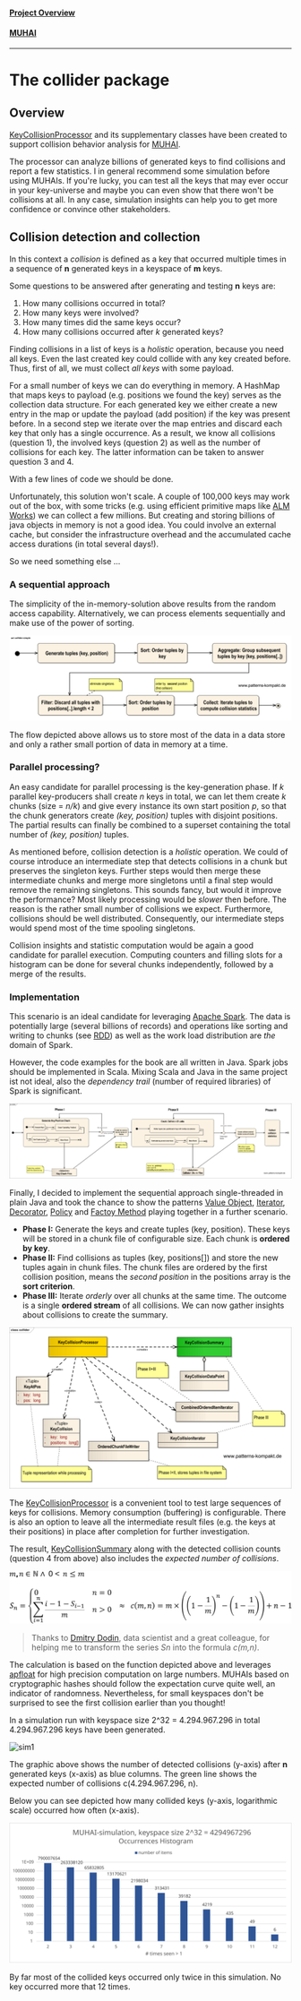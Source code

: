 #### [Project Overview](../../../../../../../../README.md)
#### [MUHAI](../../../../../../../test/java/de/calamanari/pk/muhai/README.md)
----

# The collider package

## Overview

[KeyCollisionProcessor](KeyCollisionProcessor.java) and its supplementary classes have been created to support collision behavior analysis for [MUHAI](../../../../../../../test/java/de/calamanari/pk/muhai/README.md).

The processor can analyze billions of generated keys to find collisions and report a few statistics. I in general recommend some simulation before using MUHAIs. If you're lucky, you can test all the keys that may ever occur in your key-universe and maybe you can even show that there won't be collisions at all. In any case, simulation insights can help you to get more confidence or convince other stakeholders.

## Collision detection and collection

In this context a _collision_ is defined as a key that occurred multiple times in a sequence of **n** generated keys in a keyspace of **m** keys.

Some questions to be answered after generating and testing **n** keys are:

1. How many collisions occurred in total?
2. How many keys were involved?
3. How many times did the same keys occur?
4. How many collisions occurred after *k* generated keys?

Finding collisions in a list of keys is a _holistic_ operation, because you need all keys. Even the last created key could collide with any key created before. Thus, first of all, we must collect _all keys_ with some payload.

For a small number of keys we can do everything in memory. A HashMap that maps keys to payload (e.g. positions we found the key) serves as the collection data structure. For each generated key we either create a new entry in the map or update the payload (add position) if the key was present before. In a second step we iterate over the map entries and discard each key that only has a single occurrence. As a result, we know all collisions (question 1), the involved keys (question 2) as well as the number of collisions for each key. The latter information can be taken to answer question 3 and 4.

With a few lines of code we should be done.

Unfortunately, this solution won't scale. A couple of 100,000 keys may work out of the box, with some tricks (e.g. using efficient primitive maps like [ALM Works](https://bitbucket.org/almworks/integers/src/master/)) we can collect a few millions. But creating and storing billions of java objects in memory is not a good idea. You could involve an external cache, but consider the infrastructure overhead and the accumulated cache access durations (in total several days!).

So we need something else ...

### A sequential approach

The simplicity of the in-memory-solution above results from the random access capability. 
Alternatively, we can process elements sequentially and make use of the power of sorting.

![collider](../../../../../../../../doc/patterns/images/collider-simple.svg)

The flow depicted above allows us to store most of the data in a data store and only a rather small portion of data in memory at a time.

### Parallel processing?

An easy candidate for parallel processing is the key-generation phase. If _k_ parallel key-producers shall create _n_ keys in total, we can let them create _k_ chunks (size = _n/k_) and give every instance its own start position _p_, so that the chunk generators create _(key, position)_ tuples with disjoint positions. The partial results can finally be combined to a superset containing the total number of _(key, position)_ tuples.

As mentioned before, collision detection is a _holistic_ operation. We could of course introduce an intermediate step that detects collisions in a chunk but preserves the singleton keys. Further steps would then merge these intermediate chunks and merge more singletons until a final step would remove the remaining singletons. This sounds fancy, but would it improve the performance? Most likely processing would be _slower_ then before. The reason is the rather small number of collisions we expect. Furthermore, collisions should be well distributed. Consequently, our intermediate steps would spend most of the time spooling singletons.

Collision insights and statistic computation would be again a good candidate for parallel execution. Computing counters and filling slots for a histogram can be done for several chunks independently, followed by a merge of the results.

### Implementation

This scenario is an ideal candidate for leveraging [Apache Spark](https://spark.apache.org/docs/0.9.1/scala-programming-guide.html). The data is potentially large (several billions of records) and operations like sorting and writing to chunks (see [RDD](https://spark.apache.org/docs/0.9.1/scala-programming-guide.html#resilient-distributed-datasets-rdds)) as well as the work load distribution are _the_ domain of Spark.

However, the code examples for the book are all written in Java. Spark jobs should be implemented in Scala. Mixing Scala and Java in the same project ist not ideal, also the _dependency trail_ (number of required libraries) of Spark is significant.

![collider](../../../../../../../../doc/patterns/images/collider.svg)

Finally, I decided to implement the sequential approach single-threaded in plain Java and took the chance to show the patterns [Value Object](../../../../../../../test/java/de/calamanari/pk/valueobject/README.md), [Iterator](../../../../../../../test/java/de/calamanari/pk/iterator/README.md), [Decorator](../../../../../../../test/java/de/calamanari/pk/decorator/README.md), [Policy](../../../../../../../test/java/de/calamanari/pk/policy/README.md) and [Factoy Method](../../../../../../../test/java/de/calamanari/pk/factorymethod/README.md) playing together in a further scenario.

* **Phase I:** Generate the keys and create tuples (key, position). These keys will be stored in a chunk file of configurable size. Each chunk is **ordered by key**.
* **Phase II:** Find collisions as tuples (key, positions[]) and store the new tuples again in chunk files. The chunk files are ordered by the first collision position, means the _second position_ in the positions array is the **sort criterion**.
* **Phase III:** Iterate _orderly_ over all chunks at the same time. The outcome is a single **ordered stream** of all collisions. We can now gather insights about collisions to create the summary.

![collider](../../../../../../../../doc/patterns/images/collider-classes.svg)

The [KeyCollisionProcessor](KeyCollisionProcessor.java) is a convenient tool to test large sequences of keys for collisions. Memory consumption (buffering) is configurable. There is also an option to leave all the intermediate result files (e.g. the keys at their positions) in place after completion for further investigation.

The result, [KeyCollisionSummary](KeyCollisionSummary.java) along with the detected collision counts (question 4 from above) also includes the _expected number of collisions_. 

![formula](../../../../../../../../doc/patterns/images/collision_formula.svg)

> Thanks to [Dmitry Dodin](https://de.linkedin.com/in/dodin-dmitry-56398295), data scientist and a great colleague, for helping me to transform the series _Sn_ into the formula _c(m,n)_.

The calculation is based on the function depicted above and leverages [apfloat](http://www.apfloat.org/apfloat_java/tutorial.html) for high precision computation on large numbers. MUHAIs based on cryptographic hashes should follow the expectation curve quite well, an indicator of randomness. Nevertheless, for small keyspaces don't be surprised to see the first collision earlier than you thought!

In a simulation run with keyspace size 2^32 = 4.294.967.296 in total 4.294.967.296 keys have been generated.

![sim1](../../../../../../../../doc/patterns/images/coll32bit-detail.svg)

The graphic above shows the number of detected collisions (y-axis) after **n** generated keys (x-axis) as blue columns. The green line shows the expected number of collisions c(4.294.967.296, n). 

Below you can see depicted how many collided keys (y-axis, logarithmic scale) occurred how often (x-axis).  

![sim1a](../../../../../../../../doc/patterns/images/coll32bit-hist.svg)

By far most of the collided keys occurred only twice in this simulation. No key occurred more that 12 times.